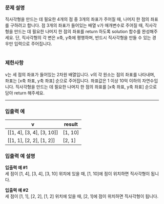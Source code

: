 ### 문제 설명
직사각형을 만드는 데 필요한 4개의 점 중 3개의 좌표가 주어질 때, 나머지 한 점의 좌표를 구하려고 합니다. 점 3개의 좌표가 들어있는 배열 v가 매개변수로 주어질 때, 직사각형을 만드는 데 필요한 나머지 한 점의 좌표를 return 하도록 solution 함수를 완성해주세요. 단, 직사각형의 각 변은 x축, y축에 평행하며, 반드시 직사각형을 만들 수 있는 경우만 입력으로 주어집니다.
<br/>
<br/>

### 제한사항
v는 세 점의 좌표가 들어있는 2차원 배열입니다.
v의 각 원소는 점의 좌표를 나타내며, 좌표는 [x축 좌표, y축 좌표] 순으로 주어집니다.
좌표값은 1 이상 10억 이하의 자연수입니다.
직사각형을 만드는 데 필요한 나머지 한 점의 좌표를 [x축 좌표, y축 좌표] 순으로 담아 return 해주세요.
  
---
  
### 입출력 예
| <center>v</center> | <center>result</center> | 
| -- | -- |
| [[1, 4], [3, 4], [3, 10]] | [1, 10] |
| [[1, 1], [2, 2], [1, 2]] | [2, 1] |

### 입출력 예 설명  
**입출력 예 #1**  
세 점이 [1, 4], [3, 4], [3, 10] 위치에 있을 때, [1, 10]에 점이 위치하면 직사각형이 됩니다.

**입출력 예 #2**  
세 점이 [1, 1], [2, 2], [1, 2] 위치에 있을 때, [2, 1]에 점이 위치하면 직사각형이 됩니다.